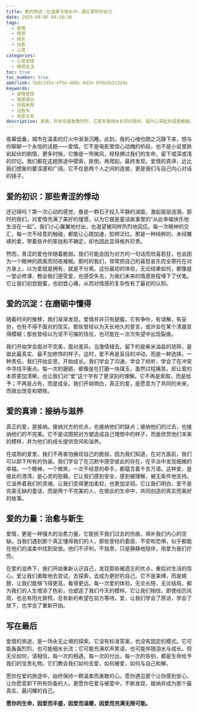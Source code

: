 ```yaml
---
title: 爱的旅途：在温柔与成长中，遇见更好的自己
date: 2025-08-06 04:16:36
tags:
  - 爱情
  - 情感
  - 成长
  - 治愈
  - 心灵
categories:
  - 心灵感悟
  - 情感生活
toc: true
toc_number: true
abbrlink: 7b9c2d1e-4f5a-4b6c-8d7e-9f0a1b2c3d4e
keywords:
  - 爱情感悟
  - 情感成长
  - 自我发现
  - 治愈系
  - 亲密关系
description: 爱情，并非总是轰轰烈烈，它更多是细水长流的陪伴，是内心深处的温柔触碰。这趟旅途，关乎遇见，更关乎成长。它教会我们如何去爱，如何被爱，如何在跌跌撞撞中，最终与那个更完整、更真实的自己相遇。
---
```


夜幕低垂，城市在温柔的灯火中渐渐沉睡。此刻，我的心绪也随之沉静下来，想与你聊聊一个永恒的话题——爱情。它不是电影里惊心动魄的桥段，也不是小说里跌宕起伏的剧情，更多时候，它像是一阵微风，轻轻拂过我们的生命，留下或深或浅的印记。我们都在这趟旅途中摸索，跌倒，再爬起，最终发现，爱情的真谛，远比我们想象的要深邃和广阔。它不仅是两个人之间的连接，更是我们与自己内心对话的镜子。

## 爱的初识：那些青涩的悸动

还记得吗？第一次心动的感觉，像是一颗石子投入平静的湖面，激起层层涟漪。那时的我们，对爱情充满了美好的憧憬，以为它就是童话故事里的“从此幸福快乐地生活在一起”。我们小心翼翼地付出，也渴望被同样热烈地回应。每一次眼神的交汇，每一次不经意的触碰，都能让心跳加速，脸颊泛红。那是一种纯粹的、未经雕琢的爱，带着些许的笨拙和不确定，却也因此显得格外珍贵。

然而，青涩的爱也伴随着脆弱。我们可能会因为对方的一句话而欣喜若狂，也会因为一个眼神的疏离而彻夜难眠。那时的我们，常常把自己的喜怒哀乐完全寄托在对方身上，以为爱就是拥有，就是不分离。这份最初的体验，无论结果如何，都像是一堂必修课，教会我们感受爱，也感受失去，为我们未来的情感旅程埋下了伏笔。它让我们初尝甜蜜，也初尝心痛，从而对情感的复杂性有了最初的认知。

## 爱的沉淀：在磨砺中懂得

随着时间的推移，我们渐渐发现，爱情并非只有甜蜜。它有争吵，有误解，有妥协，也有不得不面对的现实。那些曾经以为天长地久的誓言，或许会在某个清晨变得模糊；那些曾经以为坚不可摧的信任，也可能在一次次失望中出现裂痕。

我们开始学会面对不完美，面对差异。当激情褪去，留下的是柴米油盐的琐碎，是彼此最真实、最不加修饰的样子。这时，爱不再是盲目的冲动，而是一种选择，一种责任。我们开始反思，开始成长。我们学会了沟通，学会了倾听，学会了在冲突中寻找平衡点。每一次的磨砺，都像是在打磨一块璞玉，虽然过程痛苦，却让爱的本质更加清晰，也让我们对“爱”这个字有了更深刻的理解。它不再是索取，而是给予；不再是占有，而是成全。我们开始明白，真正的爱，是愿意为了共同的未来，而做出改变和牺牲。

## 爱的真谛：接纳与滋养

真正的爱，是接纳。接纳对方的优点，也接纳他们的缺点；接纳他们的过去，也接纳他们的不完美。它不是试图把对方塑造成自己理想中的样子，而是欣赏他们本来的模样，并为他们的成长提供空间和滋养。

在成熟的爱里，我们不再害怕展现自己的脆弱，因为我们知道，在对方面前，我们可以卸下所有的伪装。我们学会了在沉默中感受彼此的存在，在平淡中发现细微的幸福。一个眼神，一个微笑，一次不经意的牵手，都蕴含着千言万语。这种爱，是彼此的港湾，是心灵的慰藉。它让我们感到安全，感到被理解，被无条件地支持。它滋养着我们的灵魂，让我们变得更加柔软，也更加坚韧。它让我们明白，爱不是完美无缺的童话，而是两个不完美的人，在彼此的生命中，共同创造的真实而美好的故事。

## 爱的力量：治愈与新生

爱情，更是一种强大的治愈力量。它能抚平我们过去的伤痕，填补我们内心的空缺。当我们遇到那个真正懂得我们的人，那些曾经的委屈、不安和恐惧，似乎都能在他们的温柔中找到安放。他们不评判，不指责，只是静静地陪伴，用爱为我们疗伤。

在爱的滋养下，我们开始重新认识自己，发现那些被遗忘的优点，重拾对生活的信心。爱让我们勇敢地去尝试，去探索，去成为更好的自己。它不是束缚，而是翅膀，让我们能够飞得更高，看得更远。每一次爱的体验，无论长短，无论结局，都为我们的人生增添了色彩，也塑造了我们今天的模样。它让我们相信，即使经历风雨，也总有阳光普照，总有新的希望在前方等待。爱，让我们学会了原谅，学会了放下，也学会了重新开始。

## 写在最后

爱情的旅途，是一场永无止境的探索。它没有标准答案，也没有固定的模式。它可能轰轰烈烈，也可能细水长流；它可能充满欢声笑语，也可能伴随泪水与成长。但无论如何，请相信，每一次的相遇，每一次的付出，每一次的告别，都是生命给予我们的宝贵礼物。它们教会我们如何去爱，如何被爱，如何与自己和解。

愿你在爱的旅途中，始终保持一颗温柔而勇敢的心。愿你遇见那个让你感到安心、让你愿意卸下所有防备的人。更愿你在爱与被爱中，不断发现、接纳并成为那个最真实、最闪耀的自己。

**愿你的生命，因爱而丰盛，因爱而温暖，因爱而充满无限可能。**